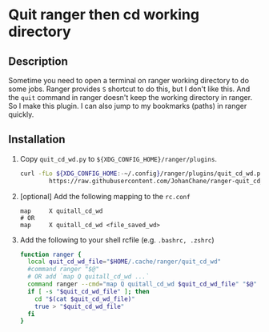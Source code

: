 # Quit ranger then cd working directory

## Description

Sometime you need to open a terminal on ranger working directory to do some jobs. Ranger provides `S` shortcut to do this, but I don't like this. And the `quit` command in ranger doesn't keep the working directory in ranger. So I make this plugin. I can also jump to my bookmarks (paths) in ranger quickly.

## Installation

1.  Copy `quit_cd_wd.py` to `${XDG_CONFIG_HOME}/ranger/plugins`.

    ```sh
    curl -fLo ${XDG_CONFIG_HOME:-~/.config}/ranger/plugins/quit_cd_wd.py --create-dirs \
            https://raw.githubusercontent.com/JohanChane/ranger-quit_cd_wd/main/quit_cd_wd.py
    ```

2.  [optional] Add the following mapping to the `rc.conf`

    ```
    map     X quitall_cd_wd
    # OR
    map     X quitall_cd_wd <file_saved_wd>
    ```

3.  Add the following to your shell rcfile (e.g. `.bashrc, .zshrc`)

    ```sh
    function ranger {
      local quit_cd_wd_file="$HOME/.cache/ranger/quit_cd_wd"
      #command ranger "$@"
      # OR add `map Q quitall_cd_wd ...`
      command ranger --cmd="map Q quitall_cd_wd $quit_cd_wd_file" "$@"
      if [ -s "$quit_cd_wd_file" ]; then
        cd "$(cat $quit_cd_wd_file)"
        true > "$quit_cd_wd_file"
      fi
    }
    ```
